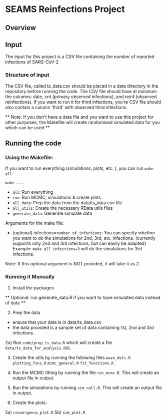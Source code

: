 # SEAMS Reinfections Project

## Overview


## Input
The input for this project is a CSV file containing the number of reported infections of SARS-CoV-2

### Structure of input
The CSV file, called ts_data.csv should be placed in a data directory in the repository before running the code. 
The CSV file should have at minimum the columns: date, cnt (primary observed infections), and reinf (observed reinfections). If you want to run it for third infections, you're CSV file should also contain a column 'third' with observed third infections. 

** Note: If you don't have a data file and you want to use this project for other purposes, the Makefile will create randomised simulated data for you which can be used ** 


## Running the code

### Using the Makefile: 
If you want to run everything (simulations, plots, etc. ), you can run `make all`.

`make ...`
  - `all`: Run everything
  - `run`: Run MCMC, simulations & create plots
  - `all_data`: Prep the data from the data/ts_data.csv file
  - `all_utils`: Create the necessary RData utils files
  - `generate_data`: Generate simulate data 

Arguments for the make file: 
  - (optional) infections=`number of infections`: You can specify whether you want to do the simulations for 2nd, 3rd, etc. infections.
  (currently supports only 2nd and 3rd infections, but can easily be adapted)
  Example: `make all infections=3` will do the simulations for 3rd infections. 
  
  Note: If this optional argument is NOT provided, it will take it as 2. 
  
### Running it Manually
1. Install the packages

** Optional: run generate_data.R if you want to have simulated data instead of data **

2. Prep the data  
  - ensure that your data is in data/ts_data.csv
  - the data provided is a sample set of data containing 1st, 2nd and 3rd infections.
  
  2a) Run `code/prep_ts_data.R` which will create a file `data/ts_data_for_analysis.RDS`. 
  
3. Create the utils by running the following files
  `wave_defs.R`
  `plotting_fxns.R`
  `mcmc_general.R`
  `fit_functions.R`
  
4. Run the MCMC fitting by running the file `run_mcmc.R`. This will create an output file in output.

5. Run the simulations by running `sim_null.R`. This will create an output file in output. 

6. Create the plots:
  
  5a) `convergence_plot.R`
  5b) `sim_plot.R`
  
